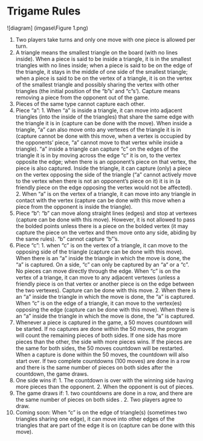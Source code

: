 # Trigame Rules

![diagram] (imgase\Figure 1.png)

1.	Two players take turns and only one move with one piece is allowed per turn.
2.	A triangle means the smallest triangle on the board (with no lines inside). When a piece is said to be inside a triangle, it is in the smallest triangles with no lines inside; when a piece is said to be on the edge of the triangle, it stays in the middle of one side of the smallest triangle; when a piece is said to be on the vertex of a triangle, it is on the vertex of the smallest triangle and possibly sharing the vertex with other triangles (the initial position of the “b”s’ and “c”s’).  Capture means removing a piece from the opponent out of the game.
3.	Pieces of the same type cannot capture each other.
4.	Piece “a”: 1. When “a” is inside a triangle, it can move into adjacent triangles (into the inside of the triangles) that share the same edge with the triangle it is in (capture can be done with the move). When inside a triangle, “a” can also move onto any vertexes of the triangle it is in (capture cannot be done with this move, when a vertex is occupied by the opponents’ piece, “a” cannot move to that vertex while inside a triangle). “a” inside a triangle can capture “c” on the edges of the triangle it is in by moving across the edge “c” it is on, to the vertex opposite the edge; when there is an opponent’s piece on that vertex, the piece is also captured. Inside the triangle, it can capture (only) a piece on the vertex opposing the side of the triangle (“a” cannot actively move to the vertex when there is not an opponent’s piece on it) it is in (a friendly piece on the edge opposing the vertex would not be affected). 2. When “a” is on the vertex of a triangle, it can move into any triangle in contact with the vertex (capture can be done with this move when a piece from the opponent is inside the triangle). 	
5.	Piece “b”: “b” can move along straight lines (edges) and stop at vertexes (capture can be done with this move). However, it is not allowed to pass the bolded points unless there is a piece on the bolded vertex (it may capture the piece on the vertex and then move onto any side, abiding by the same rules). “b” cannot capture “b”’s.
6.	Piece “c”: 1. when “c” is on the vertex of a triangle, it can move to the opposing side of the triangle (capture can be done with this move). When there is an “a” inside the triangle in which the move is done, the “a” is captured. On a side, “c” can only be captured by an “a“ or a “c”. No pieces can move directly through the edge. When “c” is on the vertex of a triange, it can move to any adjacent vertexes (unless a friendly piece is on that vertex or another piece is on the edge between the two vertexes). Capture can be done with this move. 2. When there is an “a” inside the triangle in which the move is done, the “a” is captured.  When “c” is on the edge of a triangle, it can move to the vertex(es) opposing the edge (capture can be done with this move). When there is an “a” inside the triangle in which the move is done, the “a” is captured. 
7.	Whenever a piece is captured in the game, a 50 moves countdown will be started. If no captures are done within the 50 moves, the program will count the remaining pieces of both sides. If one side has more pieces than the other, the side with more pieces wins. If the pieces are the same for both sides, the 50 moves countdown will be restarted. When a capture is done within the 50 moves, the countdown will also start over. If two complete countdowns (100 moves) are done in a row and there is the same number of pieces on both sides after the countdown, the game draws.
8.	One side wins if: 1. The countdown is over with the winning side having more pieces than the opponent. 2. When the opponent is out of pieces. 
9.	The game draws if: 1. two countdowns are done in a row, and there are the same number of pieces on both sides . 2. Two players agree to draw.
10.	Coming soon: When “c” is on the edge of triangle(s) (sometimes two triangles sharing one edge), it can move into other edges of the triangles that are part of the edge it is on (capture can be done with this move).


